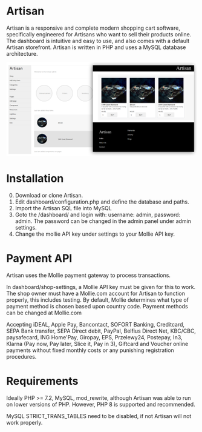 # Artisan
Artisan is a responsive and complete modern shopping cart software, specifically engineered for Artisans who want to sell their products online. The dashboard is intuitive and easy to use, and also comes with a default Artisan storefront. Artisan is written in PHP and uses a MySQL database architecture.

<img src="https://github.com/flaneurette/Artisan/blob/main/assets/images/demo.png" />

# Installation

0. Download or clone Artisan.
1. Edit dashboard/configuration.php and define the database and paths.
2. Import the Artisan SQL file into MySQL
4. Goto the /dashboard/ and login with: username: admin, password: admin.
   The password can be changed in the admin panel under admin settings.
5. Change the mollie API key under settings to your Mollie API key.

# Payment API

Artisan uses the Mollie payment gateway to process transactions. 

In dashboard/shop-settings, a Mollie API key must be given for this to work. The shop owner must have a Mollie.com account for Artisan to function properly, this includes testing. 
By default, Mollie determines what type of payment method is chosen based upon country code. Payment methods can be changed at Mollie.com

Accepting iDEAL, Apple Pay, Bancontact, SOFORT Banking, Creditcard, SEPA Bank transfer, SEPA Direct debit, PayPal, Belfius Direct Net, KBC/CBC, paysafecard, ING Home'Pay, Giropay, EPS, Przelewy24, Postepay, In3, Klarna (Pay now, Pay later, Slice it, Pay in 3), Giftcard and Voucher online payments without fixed monthly costs or any punishing registration procedures.


# Requirements
Ideally PHP >= 7.2, MySQL, mod_rewrite, although Artisan was able to run on lower versions of PHP. However, PHP 8 is supported and recommended.

MySQL STRICT_TRANS_TABLES need to be disabled, if not Artisan will not work properly.
